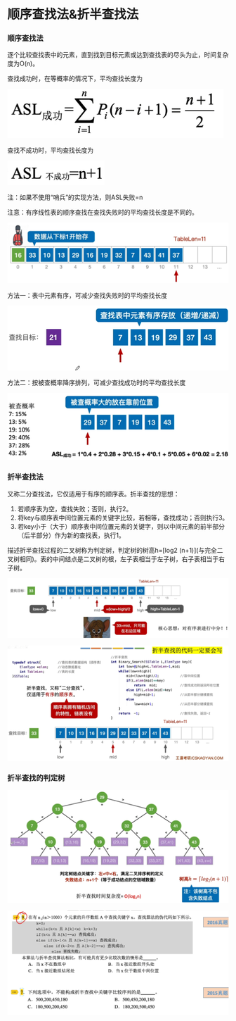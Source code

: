 # 顺序查找法&折半查找法

### 顺序查找法

逐个比较查找表中的元素，直到找到目标元素或达到查找表的尽头为止，时间复杂度为O(n)。

查找成功时，在等概率的情况下，平均查找长度为

![](1.png)

查找不成功时，平均查找长度为

![](2.png)

注：如果不使用“哨兵”的实现方法，则ASL失败=n

注意：有序线性表的顺序查找在查找失败时的平均查找长度是不同的。

![](3.png)

方法一：表中元素有序，可减少查找失败时的平均查找长度

![](4.png)

方法二：按被查概率降序排列，可减少查找成功时的平均查找长度

![](5.png)

### 折半查找法

又称二分查找法，它仅适用于有序的顺序表。折半查找的思想：

1. 若顺序表为空，查找失败；否则，执行2。
2. 将key与顺序表中间位置元素的关键字比较，若相等，查找成功；否则执行3。
3. 若key小于（大于）顺序表中间位置元素的关键字，则以中间元素的前半部分（后半部分）作为新的查找表，执行1。

描述折半查找过程的二叉树称为判定树，判定树的树高h=[log2 (n+1)]\(与完全二叉树相同)。表的中间结点是二叉树的根，左子表相当于左子树，右子表相当于右子树。

![](6.png)

![](7.png)

### 折半查找的判定树

![](8.png)

![](9.png)